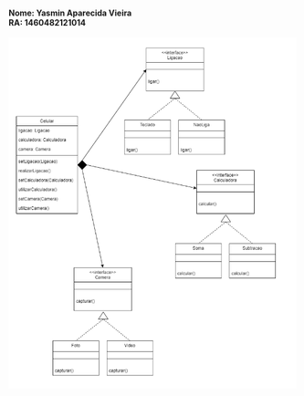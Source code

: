 <h4><b>Nome:</b> Yasmin Aparecida Vieira<br>
<b>RA:</b> 1460482121014</h4>

![](https://github.com/YasminVieira/Bertoti/blob/master/Engenharia%20de%20Software%20III/Estrategia%20II/UML.png)

